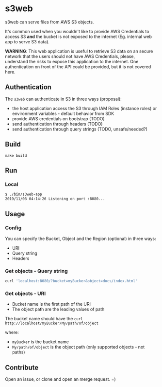 # s3web

s3web can serve files from AWS S3 objects.

It's common used when you wouldn't like to provide AWS Credentials to access S3 **and** the bucket is not exposed to the internet (Eg. internal web app to serve S3 data).

**WARNING**: This web application is useful to retrieve S3 data on an secure network that the users should not have AWS Credentials, please, understand the risks to expose this application to the internet. One authentication on front of the API could be provided, but it is not covered here.

## Authentication

The `s3web` can authenticate in S3 in three ways (proposal):

- the host application access the S3 through IAM Roles (instance roles) or environment variables - default behavior from SDK
- provide AWS credentials on bootstrap (TODO)
- send authentication through headers (TODO)
- send authentication through query strings (TODO, unsafe/needed?)

## Build

`make build`

## Run

### Local

```bash
$ ./bin/s3web-app
2019/11/03 04:14:26 Listening on port :8080...
```

<!-- ### Docker (TODO)-->

<!-- ### Kubernetes (TODO)-->

<!-- ### Lambda (TODO)-->

## Usage

### Config

You can specify the Bucket, Object and the Region (optional) in three ways:

- URI
- Query string
- Headers

### Get objects - Query string

```bash
curl 'localhost:8080/?bucket=myBucker&object=docs/index.html'
```

### Get objects - URI

- Bucket name is the first path of the URI
- The object path are the leading values of path

The bucket name should have the 
`curl http://localhost/myBucker/My/path/of/object`

where:
- `myBucker` is the bucket name
- `My/path/of/object` is the object path (only supported objects - not paths)

<!-- ### Get objects - Headers (TODO)-->

## Contribute

Open an issue, or clone and open an merge request. =)
